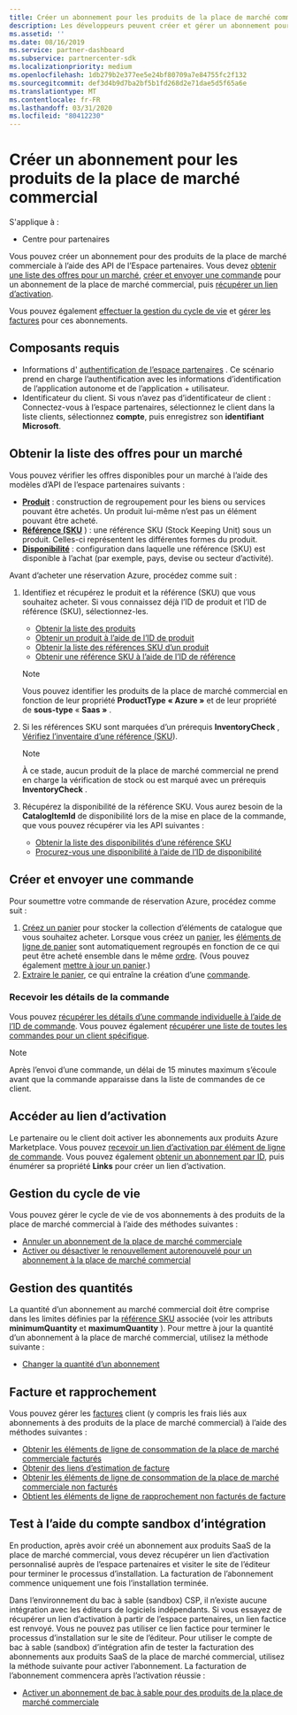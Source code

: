 ```yaml
---
title: Créer un abonnement pour les produits de la place de marché commercial
description: Les développeurs peuvent créer et gérer un abonnement pour les produits de la place de marché commercial à l’aide des API de l’espace partenaires.
ms.assetid: ''
ms.date: 08/16/2019
ms.service: partner-dashboard
ms.subservice: partnercenter-sdk
ms.localizationpriority: medium
ms.openlocfilehash: 1db279b2e377ee5e24bf80709a7e84755fc2f132
ms.sourcegitcommit: def3d4b9d7ba2bf5b1fd268d2e71dae5d5f65a6e
ms.translationtype: MT
ms.contentlocale: fr-FR
ms.lasthandoff: 03/31/2020
ms.locfileid: "80412230"
---
```

# <a name="create-a-subscription-for-commercial-marketplace-products"></a>Créer un abonnement pour les produits de la place de marché commercial

S'applique à :

* Centre pour partenaires

Vous pouvez créer un abonnement pour des produits de la place de marché commerciale à l’aide des API de l’Espace partenaires. Vous devez [obtenir une liste des offres pour un marché](#get-a-list-of-offers-for-a-market), [créer et envoyer une commande](#create-and-submit-an-order) pour un abonnement de la place de marché commercial, puis [récupérer un lien d’activation](#get-activation-link).

Vous pouvez également [effectuer la gestion du cycle de vie](#lifecycle-management) et [gérer les factures](#invoice-and-reconciliation) pour ces abonnements.

## <a name="prerequisites"></a>Composants requis

* Informations d' [authentification de l’espace partenaires](partner-center-authentication.md) . Ce scénario prend en charge l’authentification avec les informations d’identification de l’application autonome et de l’application + utilisateur.
* Identificateur du client. Si vous n’avez pas d’identificateur de client : Connectez-vous à l’espace partenaires, sélectionnez le client dans la liste clients, sélectionnez **compte**, puis enregistrez son **identifiant Microsoft**.

## <a name="get-a-list-of-offers-for-a-market"></a>Obtenir la liste des offres pour un marché

Vous pouvez vérifier les offres disponibles pour un marché à l’aide des modèles d’API de l’espace partenaires suivants :

* **[Produit](product-resources.md#product)** : construction de regroupement pour les biens ou services pouvant être achetés. Un produit lui-même n’est pas un élément pouvant être acheté.
* **[Référence (SKU](product-resources.md#sku)** ) : une référence SKU (Stock Keeping Unit) sous un produit. Celles-ci représentent les différentes formes du produit.
* **[Disponibilité](product-resources.md#availability)** : configuration dans laquelle une référence (SKU) est disponible à l’achat (par exemple, pays, devise ou secteur d’activité).

Avant d’acheter une réservation Azure, procédez comme suit :

1. Identifiez et récupérez le produit et la référence (SKU) que vous souhaitez acheter. Si vous connaissez déjà l’ID de produit et l’ID de référence (SKU), sélectionnez-les.

    * [Obtenir la liste des produits](get-a-list-of-products.md)
    * [Obtenir un produit à l’aide de l’ID de produit](get-a-product-by-id.md)
    * [Obtenir la liste des références SKU d’un produit](get-a-list-of-skus-for-a-product.md)
    * [Obtenir une référence SKU à l’aide de l’ID de référence](get-a-sku-by-id.md)

    > [!NOTE]
    > Vous pouvez identifier les produits de la place de marché commercial en fonction de leur propriété **ProductType** **« Azure »** et de leur propriété de **sous-type** « **Saas »** .

2. Si les références SKU sont marquées d’un prérequis **InventoryCheck** , [Vérifiez l’inventaire d’une référence (SKU](check-inventory.md)).

    > [!NOTE]
    > À ce stade, aucun produit de la place de marché commercial ne prend en charge la vérification de stock ou est marqué avec un prérequis **InventoryCheck** .

3. Récupérez la disponibilité de la référence SKU. Vous aurez besoin de la **CatalogItemId** de disponibilité lors de la mise en place de la commande, que vous pouvez récupérer via les API suivantes :

    * [Obtenir la liste des disponibilités d’une référence SKU](get-a-list-of-availabilities-for-a-sku.md)
    * [Procurez-vous une disponibilité à l’aide de l’ID de disponibilité](get-an-availability-by-id.md)

## <a name="create-and-submit-an-order"></a>Créer et envoyer une commande

Pour soumettre votre commande de réservation Azure, procédez comme suit :

1. [Créez un panier](create-a-cart.md) pour stocker la collection d’éléments de catalogue que vous souhaitez acheter. Lorsque vous créez un [panier](cart-resources.md#cart), les [éléments de ligne de panier](cart-resources.md#cartlineitem) sont automatiquement regroupés en fonction de ce qui peut être acheté ensemble dans le même [ordre](order-resources.md#order). (Vous pouvez également [mettre à jour un panier](update-a-cart.md).)
2. [Extraire le panier](checkout-a-cart.md), ce qui entraîne la création d’une [commande](order-resources.md#order).

### <a name="get-order-details"></a>Recevoir les détails de la commande

Vous pouvez [récupérer les détails d’une commande individuelle à l’aide de l’ID de commande](get-an-order-by-id.md). Vous pouvez également [récupérer une liste de toutes les commandes pour un client spécifique](get-all-of-a-customer-s-orders.md).

> [!NOTE]
> Après l’envoi d’une commande, un délai de 15 minutes maximum s’écoule avant que la commande apparaisse dans la liste de commandes de ce client.

## <a name="get-activation-link"></a>Accéder au lien d’activation

Le partenaire ou le client doit activer les abonnements aux produits Azure Marketplace. Vous pouvez [recevoir un lien d’activation par élément de ligne de commande](get-activation-link-by-order-line-item.md). Vous pouvez également [obtenir un abonnement par ID](get-a-subscription-by-id.md), puis énumérer sa propriété **Links** pour créer un lien d’activation.

## <a name="lifecycle-management"></a>Gestion du cycle de vie

Vous pouvez gérer le cycle de vie de vos abonnements à des produits de la place de marché commercial à l’aide des méthodes suivantes :

* [Annuler un abonnement de la place de marché commerciale](cancel-an-azure-marketplace-subscription.md)
* [Activer ou désactiver le renouvellement autorenouvelé pour un abonnement à la place de marché commercial](update-autorenew-for-an-azure-marketplace-subscription.md)

## <a name="quantity-management"></a>Gestion des quantités

La quantité d’un abonnement au marché commercial doit être comprise dans les limites définies par la [référence SKU](product-resources.md#sku) associée (voir les attributs **minimumQuantity** et **maximumQuantity** ). Pour mettre à jour la quantité d’un abonnement à la place de marché commercial, utilisez la méthode suivante :

* [Changer la quantité d’un abonnement](change-the-quantity-of-a-subscription.md)

## <a name="invoice-and-reconciliation"></a>Facture et rapprochement

Vous pouvez gérer les [factures](invoice-resources.md) client (y compris les frais liés aux abonnements à des produits de la place de marché commercial) à l’aide des méthodes suivantes :

* [Obtenir les éléments de ligne de consommation de la place de marché commerciale facturés](get-invoice-billed-consumption-lineitems.md)
* [Obtenir des liens d’estimation de facture](get-invoice-estimate-links.md)
* [Obtenir les éléments de ligne de consommation de la place de marché commerciale non facturés](get-invoice-unbilled-consumption-lineitems.md)
* [Obtient les éléments de ligne de rapprochement non facturés de facture](get-invoice-unbilled-recon-lineitems.md)

## <a name="test-using-integration-sandbox-account"></a>Test à l’aide du compte sandbox d’intégration

En production, après avoir créé un abonnement aux produits SaaS de la place de marché commercial, vous devez récupérer un lien d’activation personnalisé auprès de l’espace partenaires et visiter le site de l’éditeur pour terminer le processus d’installation. La facturation de l’abonnement commence uniquement une fois l’installation terminée.

Dans l’environnement du bac à sable (sandbox) CSP, il n’existe aucune intégration avec les éditeurs de logiciels indépendants. Si vous essayez de récupérer un lien d’activation à partir de l’espace partenaires, un lien factice est renvoyé. Vous ne pouvez pas utiliser ce lien factice pour terminer le processus d’installation sur le site de l’éditeur. Pour utiliser le compte de bac à sable (sandbox) d’intégration afin de tester la facturation des abonnements aux produits SaaS de la place de marché commercial, utilisez la méthode suivante pour activer l’abonnement. La facturation de l’abonnement commencera après l’activation réussie :

* [Activer un abonnement de bac à sable pour des produits de la place de marché commerciale](activate-sandbox-subscription-azure-marketplace-products.md)

